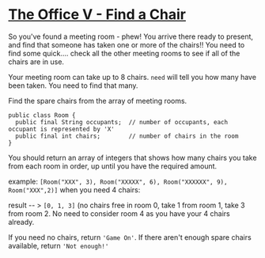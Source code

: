 # [The Office V - Find a Chair](https://www.codewars.com/kata/the-office-v-find-a-chair "https://www.codewars.com/kata/57f6051c3ff02f3b7300008b")

So you've found a meeting room - phew! You arrive there ready to present, and find that someone has taken one or more of the chairs!! You need to find some quick.... check all the other meeting rooms to see if all of the chairs are in use.

Your meeting room can take up to 8 chairs. `need` will tell you how many have been taken. You need to find that many.

Find the spare chairs from the array of meeting rooms.
```
public class Room {
  public final String occupants;  // number of occupants, each occupant is represented by 'X'
  public final int chairs;        // number of chairs in the room
}
```

You should return an array of integers that shows how many chairs you take from each room in order, up until you have the required amount.

example:
`[Room("XXX", 3), Room("XXXXX", 6), Room("XXXXXX", 9), Room("XXX",2)]` when you need 4 chairs:

result -- > `[0, 1, 3]` (no chairs free in room 0, take 1 from room 1, take 3 from room 2. No need to consider room 4 as you have your 4 chairs already.

If you need no chairs, return `'Game On'`. If there aren't enough spare chairs available, return `'Not enough!'`